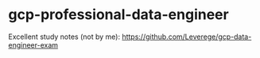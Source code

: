 # gcp-professional-data-engineer

Excellent study notes (not by me):  https://github.com/Leverege/gcp-data-engineer-exam
